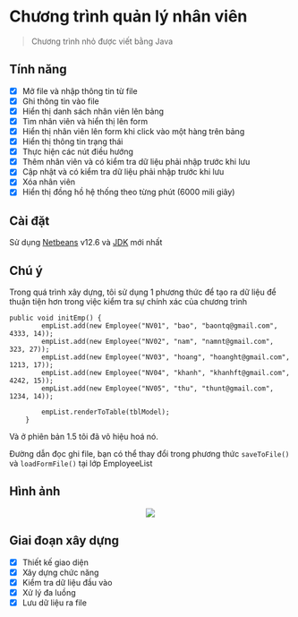 # Chương trình quản lý nhân viên

>Chương trình nhỏ được viết bằng Java

## Tính năng

- [x] Mở file và nhập thông tin từ file
- [x] Ghi thông tin vào file
- [x] Hiển thị danh sách nhân viên lên bảng
- [x] Tìm nhân viên và hiển thị lên form
- [x] Hiển thị nhân viên lên form khi click vào một hàng trên bảng
- [x] Hiển thị thông tin trạng thái
- [x] Thực hiện các nút điều hướng
- [x] Thêm nhân viên và có kiểm tra dữ liệu phải nhập trước khi lưu
- [x] Cập nhật và có kiểm tra dữ liệu phải nhập trước khi lưu
- [x] Xóa nhân viên
- [x] Hiển thị đồng hồ hệ thống theo từng phút (6000 mili giây)

## Cài đặt

Sử dụng [Netbeans](https://www.oracle.com/java/technologies/downloads/) v12.6 và [JDK](https://www.oracle.com/java/technologies/downloads/) mới nhất

## Chú ý

Trong quá trình xây dựng, tôi sử dụng 1 phương thức để tạo ra dữ liệu để thuận tiện hơn trong việc kiểm tra sự chính xác của chương trình
```
public void initEmp() {
        empList.add(new Employee("NV01", "bao", "baontq@gmail.com", 4333, 14));
        empList.add(new Employee("NV02", "nam", "namnt@gmail.com", 323, 27));
        empList.add(new Employee("NV03", "hoang", "hoanght@gmail.com", 1213, 17));
        empList.add(new Employee("NV04", "khanh", "khanhft@gmail.com", 4242, 15));
        empList.add(new Employee("NV05", "thu", "thunt@gmail.com", 1234, 14));

        empList.renderToTable(tblModel);
    }
```
Và ở phiên bản 1.5 tôi đã vô hiệu hoá nó.

Đường dẫn đọc ghi file, bạn có thể thay đổi trong phương thức `saveToFile()` và `loadFormFile()` tại lớp EmployeeList

## Hình ảnh
<p align="center">
  <img src="https://github.com/baooshacker/EmployeeManagementApp/blob/main/img/MultiThread.png"/>
</p>


## Giai đoạn xây dựng
- [x] Thiết kế giao diện
- [x] Xây dựng chức năng
- [x] Kiểm tra dữ liệu đầu vào
- [x] Xử lý đa luồng
- [x] Lưu dữ liệu ra file
